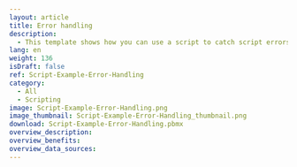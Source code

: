 ```yaml
---
layout: article
title: Error handling
description: 
  - This template shows how you can use a script to catch script errors and output error messages.
lang: en
weight: 136
isDraft: false
ref: Script-Example-Error-Handling
category:
  - All
  - Scripting
image: Script-Example-Error-Handling.png
image_thumbnail: Script-Example-Error-Handling_thumbnail.png
download: Script-Example-Error-Handling.pbmx
overview_description:
overview_benefits:
overview_data_sources:
---
```

